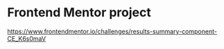 # Frontend Mentor project
https://www.frontendmentor.io/challenges/results-summary-component-CE_K6s0maV
